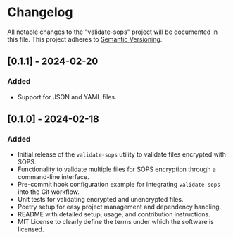 # Changelog

All notable changes to the "validate-sops" project will be documented in this file. This project adheres to [Semantic Versioning](https://semver.org/).

## [0.1.1] - 2024-02-20

### Added
- Support for JSON and YAML files.

## [0.1.0] - 2024-02-18

### Added
- Initial release of the `validate-sops` utility to validate files encrypted with SOPS.
- Functionality to validate multiple files for SOPS encryption through a command-line interface.
- Pre-commit hook configuration example for integrating `validate-sops` into the Git workflow.
- Unit tests for validating encrypted and unencrypted files.
- Poetry setup for easy project management and dependency handling.
- README with detailed setup, usage, and contribution instructions.
- MIT License to clearly define the terms under which the software is licensed.
